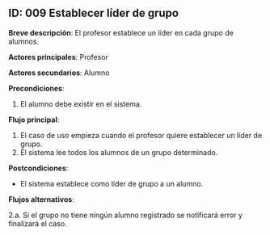 ## ID: 009 Establecer líder de grupo

**Breve descripción**: El profesor establece un líder en cada grupo de alumnos.

**Actores principales**: Profesor

**Actores secundarios**: Alumno

**Precondiciones**:

1. El alumno debe existir en el sistema.

**Flujo principal**:

1. El caso de uso empieza cuando el profesor quiere establecer un líder de grupo.
2. El sistema lee todos los alumnos de un grupo determinado.

**Postcondiciones**:

- El sistema establece como líder de grupo a un alumno.

**Flujos alternativos**:

2.a. Si el grupo no tiene ningún alumno registrado se notificará error y finalizará el caso.
